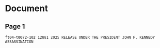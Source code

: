 # Document

## Page 1

```text
ft04-t0072-102 12881 2025 RELEASE UNDER THE PRESIDENT JOHN F. KENNEDY ASSASSINATION
```

